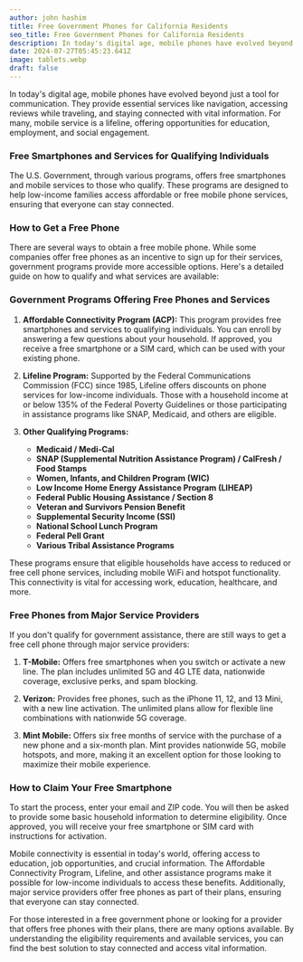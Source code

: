 ```yaml
---
author: john hashim
title: Free Government Phones for California Residents
seo_title: Free Government Phones for California Residents
description: In today's digital age, mobile phones have evolved beyond just a tool for communication. 
date: 2024-07-27T05:45:23.641Z
image: tablets.webp
draft: false
---
```



In today's digital age, mobile phones have evolved beyond just a tool for communication. They provide essential services like navigation, accessing reviews while traveling, and staying connected with vital information. For many, mobile service is a lifeline, offering opportunities for education, employment, and social engagement.

### Free Smartphones and Services for Qualifying Individuals

The U.S. Government, through various programs, offers free smartphones and mobile services to those who qualify. These programs are designed to help low-income families access affordable or free mobile phone services, ensuring that everyone can stay connected.

### How to Get a Free Phone

There are several ways to obtain a free mobile phone. While some companies offer free phones as an incentive to sign up for their services, government programs provide more accessible options. Here's a detailed guide on how to qualify and what services are available:

### Government Programs Offering Free Phones and Services

1. **Affordable Connectivity Program (ACP):** This program provides free smartphones and services to qualifying individuals. You can enroll by answering a few questions about your household. If approved, you receive a free smartphone or a SIM card, which can be used with your existing phone.

2. **Lifeline Program:** Supported by the Federal Communications Commission (FCC) since 1985, Lifeline offers discounts on phone services for low-income individuals. Those with a household income at or below 135% of the Federal Poverty Guidelines or those participating in assistance programs like SNAP, Medicaid, and others are eligible.

3. **Other Qualifying Programs:**
   - **Medicaid / Medi-Cal**
   - **SNAP (Supplemental Nutrition Assistance Program) / CalFresh / Food Stamps**
   - **Women, Infants, and Children Program (WIC)**
   - **Low Income Home Energy Assistance Program (LIHEAP)**
   - **Federal Public Housing Assistance / Section 8**
   - **Veteran and Survivors Pension Benefit**
   - **Supplemental Security Income (SSI)**
   - **National School Lunch Program**
   - **Federal Pell Grant**
   - **Various Tribal Assistance Programs**

These programs ensure that eligible households have access to reduced or free cell phone services, including mobile WiFi and hotspot functionality. This connectivity is vital for accessing work, education, healthcare, and more.

### Free Phones from Major Service Providers

If you don't qualify for government assistance, there are still ways to get a free cell phone through major service providers:

1. **T-Mobile:** Offers free smartphones when you switch or activate a new line. The plan includes unlimited 5G and 4G LTE data, nationwide coverage, exclusive perks, and spam blocking.

2. **Verizon:** Provides free phones, such as the iPhone 11, 12, and 13 Mini, with a new line activation. The unlimited plans allow for flexible line combinations with nationwide 5G coverage.

3. **Mint Mobile:** Offers six free months of service with the purchase of a new phone and a six-month plan. Mint provides nationwide 5G, mobile hotspots, and more, making it an excellent option for those looking to maximize their mobile experience.

### How to Claim Your Free Smartphone

To start the process, enter your email and ZIP code. You will then be asked to provide some basic household information to determine eligibility. Once approved, you will receive your free smartphone or SIM card with instructions for activation.


Mobile connectivity is essential in today's world, offering access to education, job opportunities, and crucial information. The Affordable Connectivity Program, Lifeline, and other assistance programs make it possible for low-income individuals to access these benefits. Additionally, major service providers offer free phones as part of their plans, ensuring that everyone can stay connected.

For those interested in a free government phone or looking for a provider that offers free phones with their plans, there are many options available. By understanding the eligibility requirements and available services, you can find the best solution to stay connected and access vital information.

